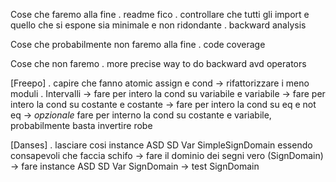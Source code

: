 Cose che faremo alla fine
    . readme fico
    . controllare che tutti gli import e quello che si espone sia minimale e non ridondante
    . backward analysis

Cose che probabilmente non faremo alla fine
    . code coverage

Cose che non faremo
    . more precise way to do backward avd operators


[Freepo]
    . capire che fanno atomic assign e cond -> rifattorizzare i meno moduli
    . Intervalli
        -> fare per intero la cond su variabile e variabile
        -> fare per intero la cond su costante e costante
        -> fare per intero la cond su eq e not eq
        -> _opzionale_ fare per interno la cond su costante e variabile, probabilmente basta invertire robe

[Danses]
    . lasciare cosi instance ASD SD Var SimpleSignDomain essendo consapevoli che faccia schifo
        -> fare il dominio dei segni vero (SignDomain)
            -> fare instance ASD SD Var SignDomain
                -> test SignDomain
